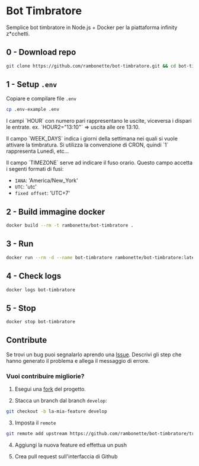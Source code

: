 # Bot Timbratore

Semplice bot timbratore in Node.js + Docker per la piattaforma infinity z\*cchetti.

## 0 - Download repo

```sh
git clone https://github.com/rambonette/bot-timbratore.git && cd bot-timbratore
```

## 1 - Setup `.env`

Copiare e compilare file `.env`

```sh
cp .env-example .env
```

<p>I campi `HOUR` con numero pari rappresentano le uscite, viceversa i dispari le entrate. ex. `HOUR2="13:10"` => uscita alle ore 13:10.</p>
<p>Il campo `WEEK_DAYS` indica i giorni della settimana nei quali si vuole attivare la timbratura. Si utilizza la convenzione di CRON, quindi `1` rappresenta Lunedì, etc...</p>
<p>Il campo `TIMEZONE` serve ad indicare il fuso orario. Questo campo accetta i segenti formati di fusi:

- `IANA`: 'America/New_York'
- `UTC`: 'utc'
- `fixed offset`: 'UTC+7'
</p>

## 2 - Build immagine docker

```sh
docker build --rm -t rambonette/bot-timbratore .
```

## 3 - Run

```sh
docker run --rm -d --name bot-timbratore rambonette/bot-timbratore:latest
```

## 4 - Check logs

```sh
docker logs bot-timbratore
```

## 5 - Stop

```sh
docker stop bot-timbratore
```

## Contribute

Se trovi un bug puoi segnalarlo aprendo una [Issue](https://github.com/rambonette/bot-timbratore/issues "Apri Issues"). Descrivi gli step che hanno generato il problema e allega il messaggio di errore.

### Vuoi contribuire migliorie?

1. Esegui una [fork](https://github.com/rambonette/bot-timbratore/fork "Esegui fork") del progetto.

2. Stacca un branch dal branch `develop`:

```sh
git checkout -b la-mia-feature develop
```

3. Imposta il `remote`

```sh
git remote add upstream https://github.com/rambonette/bot-timbratore/tree/develop
```

4. Aggiungi la nuova feature ed effettua un push

5. Crea pull request sull'interfaccia di Github

